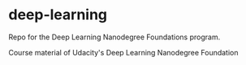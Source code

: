# deep-learning
Repo for the Deep Learning Nanodegree Foundations program.

Course material of Udacity's Deep Learning Nanodegree Foundation
